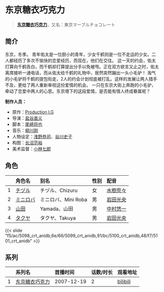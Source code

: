 # 东京糖衣巧克力


> <u>**[东京糖衣巧克力](http://bgm.tv/subject/528)**</u>，又名：東京マーブルチョコレート

## 简介


东京，冬季。
青年佑太是一位胆小的青年，少女千鹤则是一位不走运的少女。二人都经历了多次不愉快的恋爱经历，而现在，他们在交往。
这一天的约会，佑太打算向千鹤告白，而千鹤却打算提出分手以免被甩。正在双方欲言又止之时，佑太离席接听一通电话，而从佑太给千鹤的礼物中，居然突然蹦出一头小毛驴！
淘气的小毛驴将千鹤的提包衔走，2人的约会计划彻底被打乱。这样的发展让两人措手不及，更给了两人重新审视这份爱情的机会。
一只在东京大街上奔跑的小毛驴，牵动了恋爱中两人的心思。东京塔下的这段爱情，是否能有情人终成眷属呢？

**制作人员：**
- 原作：[Production I.G](http://bgm.tv/person/1286)
- 导演：[盐谷直义](http://bgm.tv/person/3498)
- 脚本：[尾崎将也](http://bgm.tv/person/20532)
- 音乐：[柳川刚](http://bgm.tv/person/12917)
- 人物设定：[浅野恭司](http://bgm.tv/person/2157)、[谷川史子](http://bgm.tv/person/3499)
- 构图：[长沼范裕](http://bgm.tv/person/17532)
- 美术监督：[小林七郎](http://bgm.tv/person/6333)

## 角色

|     |   角色名   |   别名  | 性别 |  配音  |
|:--- |:------  |:----      |:---  |:--   |
| 1 | [チヅル](http://bgm.tv/character/5098) | チヅル、Chizuru | 女 | [水樹奈々](http://bgm.tv/person/1) |
| 2 | [ミニロバ](http://bgm.tv/character/5099) | ミニロバ、Mini Roba | 男 | [岩田光央](http://bgm.tv/person/3889) |
| 3 | [山田](http://bgm.tv/character/5100) | Yamada、山田 | 男 | [中村悠一](http://bgm.tv/person/4724) |
| 4 | [タクヤ](http://bgm.tv/character/5101) | タクヤ、Takuya | 男 | [岩田光央](http://bgm.tv/person/3889) |

{{< slide "f5/ac/5098_crt_anidb,6e/66/5099_crt_anidb,91/bc/5100_crt_anidb,48/f7/5101_crt_anidb" >}}

## 系列

|     |   系列名   |   首播时间  | 话数/时长  | 观看地址 |
|:---  |:------    |:----      |:---       |:---  |
| 1 |[东京糖衣巧克力](https://bgm.tv/subject/528)| 2007-12-19 | 2 | [bilibili](https://www.bilibili.com/bangumi/play/ss3254)  |



